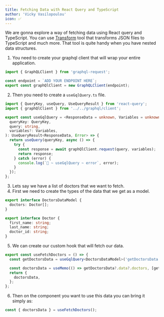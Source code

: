 ```yaml
---
title: Fetching Data with React Query and TypeScript
author: 'Vicky Vasilopoulou'
icon: ✅
---
```


We are gonna explore a way of fetching data using React query and TypeScript.
You can use [Transform](https://transform.tools/json-schema-to-typescript) tool that transforms JSON files to TypeScript and much more.
That tool is quite handy when you have nested data structures.

1. You need to create your graphql client that will wrap your entire application.

```ts
import { GraphQLClient } from 'graphql-request';

const endpoint = `ADD YOUR ENDPOINT HERE`;
export const graphQlClient = new GraphQLClient(endpoint);
```

2. Then you need to create a `useGqlQuery.ts` file.

```ts
import { QueryKey, useQuery, UseQueryResult } from 'react-query';
import { graphQlClient } from '../../graphql/client';

export const useGqlQuery = <ResponseData = unknown, Variables = unknown>(
  queryKey: QueryKey,
  query: string,
  variables?: Variables,
): UseQueryResult<ResponseData, Error> => {
  return useQuery(queryKey, async () => {
    try {
      const response = await graphQlClient.request(query, variables);
      return response;
    } catch (error) {
      console.log(`🚀 ~ useGqlQuery ~ error`, error);
    }
  });
};
```

3. Lets say we have a list of doctors that we want to fetch.
4. First we need to create the types of the data that we get as a model.

```ts
export interface DoctorsDataModel {
  doctors: Doctor[];
}

export interface Doctor {
  first_name: string;
  last_name: string;
  doctor_id: string;
}
```

5. We can create our custom hook that will fetch our data.

```ts
export const useFetchDoctors = () => {
  const getDoctorsData = useGqlQuery<DoctorsDataModel>('getDoctorsData', GET_ALL_DOCTORS);

  const doctorsData = useMemo(() => getDoctorsData?.data?.doctors, [getDoctorsData]);
  return {
    doctorsData,
  };
};
```

6. Then on the component you want to use this data you can bring it simply as:

```ts
const { doctorsData } = useFetchDoctors();
```
